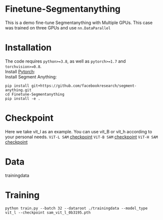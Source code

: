 # Finetune-Segmentanything
This is a demo fine-tune Segmentanything with Multiple GPUs. This case was trained on three GPUs and use `nn.DataParallel`
# Installation
The code requires `python>=3.8`, as well as `pytorch>=1.7` and `torchvision>=0.8`.    
Install [Pytorch](https://pytorch.org/):    
Install Segment Anything:    
```
pip install git+https://github.com/facebookresearch/segment-anything.git    
cd Finetune-Segmentanything
pip install -e . 
```

# Checkpoint
Here we take vit_l as an example. You can use vit_B or vit_h according to your personal needs.
`ViT-L SAM` [checkpoint](https://dl.fbaipublicfiles.com/segment_anything/sam_vit_l_0b3195.pth) 
`ViT-B SAM` [checkpoint](https://dl.fbaipublicfiles.com/segment_anything/sam_vit_b_01ec64.pth)
`ViT-H SAM` [checkpoint](https://dl.fbaipublicfiles.com/segment_anything/sam_vit_h_4b8939.pth)
# Data
trainingdata     
# Training    
`python train.py --batch 32 --dataroot ./trainingdata --model_type vit_l --checkpoint sam_vit_l_0b3195.pth`
